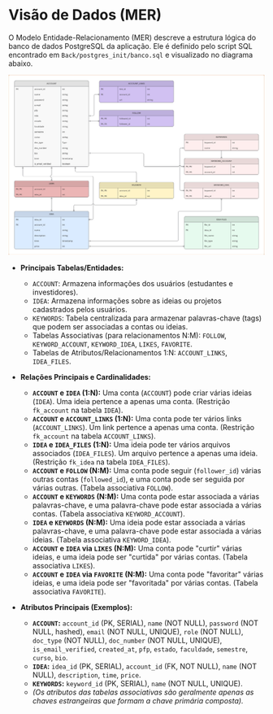 # **Visão de Dados (MER)**

O Modelo Entidade-Relacionamento (MER) descreve a estrutura lógica do banco de dados PostgreSQL da aplicação. Ele é definido pelo script SQL encontrado em `Back/postgres_init/banco.sql` e visualizado no diagrama abaixo.

![diagrama](../../assets/diagrama_db.png)

- **Principais Tabelas/Entidades:**
    - `ACCOUNT`: Armazena informações dos usuários (estudantes e investidores).
    - `IDEA`: Armazena informações sobre as ideias ou projetos cadastrados pelos usuários.
    - `KEYWORDS`: Tabela centralizada para armazenar palavras-chave (tags) que podem ser associadas a contas ou ideias.
    - Tabelas Associativas (para relacionamentos N:M): `FOLLOW`, `KEYWORD_ACCOUNT`, `KEYWORD_IDEA`, `LIKES`, `FAVORITE`.
    - Tabelas de Atributos/Relacionamentos 1:N: `ACCOUNT_LINKS`, `IDEA_FILES`.

- **Relações Principais e Cardinalidades:**
    - **`ACCOUNT` e `IDEA` (1:N):** Uma conta (`ACCOUNT`) pode criar várias ideias (`IDEA`). Uma ideia pertence a apenas uma conta. (Restrição `fk_account` na tabela `IDEA`).
    - **`ACCOUNT` e `ACCOUNT_LINKS` (1:N):** Uma conta pode ter vários links (`ACCOUNT_LINKS`). Um link pertence a apenas uma conta. (Restrição `fk_account` na tabela `ACCOUNT_LINKS`).
    - **`IDEA` e `IDEA_FILES` (1:N):** Uma ideia pode ter vários arquivos associados (`IDEA_FILES`). Um arquivo pertence a apenas uma ideia. (Restrição `fk_idea` na tabela `IDEA_FILES`).
    - **`ACCOUNT` e `FOLLOW` (N:M):** Uma conta pode seguir (`follower_id`) várias outras contas (`followed_id`), e uma conta pode ser seguida por várias outras. (Tabela associativa `FOLLOW`).
    - **`ACCOUNT` e `KEYWORDS` (N:M):** Uma conta pode estar associada a várias palavras-chave, e uma palavra-chave pode estar associada a várias contas. (Tabela associativa `KEYWORD_ACCOUNT`).
    - **`IDEA` e `KEYWORDS` (N:M):** Uma ideia pode estar associada a várias palavras-chave, e uma palavra-chave pode estar associada a várias ideias. (Tabela associativa `KEYWORD_IDEA`).
    - **`ACCOUNT` e `IDEA` via `LIKES` (N:M):** Uma conta pode "curtir" várias ideias, e uma ideia pode ser "curtida" por várias contas. (Tabela associativa `LIKES`).
    - **`ACCOUNT` e `IDEA` via `FAVORITE` (N:M):** Uma conta pode "favoritar" várias ideias, e uma ideia pode ser "favoritada" por várias contas. (Tabela associativa `FAVORITE`).

- **Atributos Principais (Exemplos):**
    - **`ACCOUNT`:** `account_id` (PK, SERIAL), `name` (NOT NULL), `password` (NOT NULL, hashed), `email` (NOT NULL, UNIQUE), `role` (NOT NULL), `doc_type` (NOT NULL), `doc_number` (NOT NULL, UNIQUE), `is_email_verified`, `created_at`, `pfp`, `estado`, `faculdade`, `semestre`, `curso`, `bio`.
    - **`IDEA`:** `idea_id` (PK, SERIAL), `account_id` (FK, NOT NULL), `name` (NOT NULL), `description`, `time`, `price`.
    - **`KEYWORDS`:** `keyword_id` (PK, SERIAL), `name` (NOT NULL, UNIQUE).
    - *(Os atributos das tabelas associativas são geralmente apenas as chaves estrangeiras que formam a chave primária composta).*